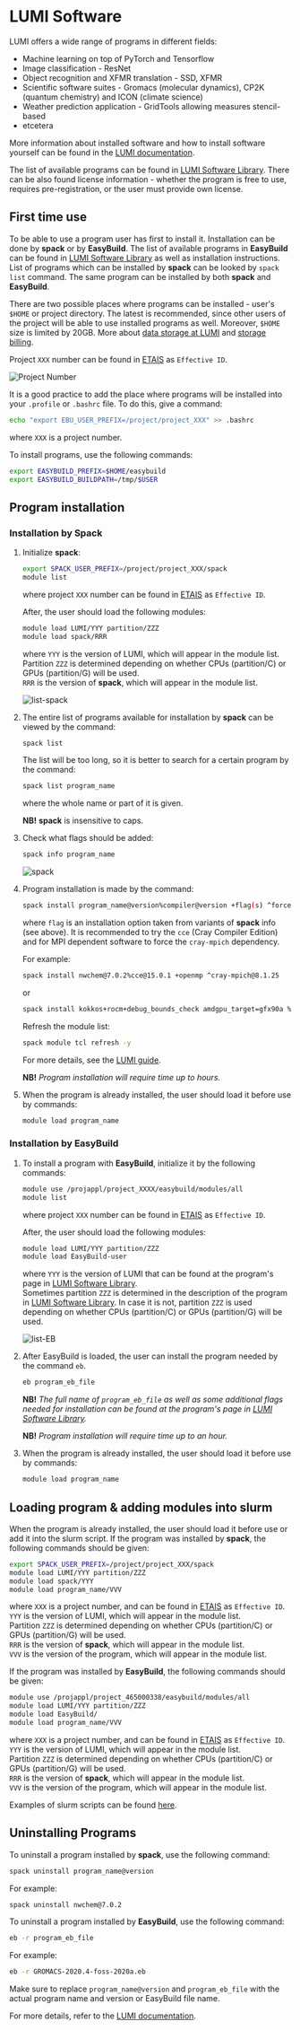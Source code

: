 # LUMI Software

LUMI offers a wide range of programs in different fields:

- Machine learning on top of PyTorch and Tensorflow
- Image classification - ResNet
- Object recognition and XFMR translation - SSD, XFMR
- Scientific software suites - Gromacs (molecular dynamics), CP2K (quantum chemistry) and ICON (climate science)
- Weather prediction application - GridTools allowing measures stencil-based
- etcetera

More information about installed software and how to install software yourself can be found in the [LUMI documentation](https://docs.lumi-supercomputer.eu/software/).

The list of available programs can be found in [LUMI Software Library](https://lumi-supercomputer.github.io/LUMI-EasyBuild-docs/). There can be also found license information - whether the program is free to use, requires pre-registration, or the user must provide own license.

## First time use

To be able to use a program user has first to install it. Installation can be done by **spack** or by **EasyBuild**. The list of available programs in **EasyBuild** can be found in [LUMI Software Library](https://lumi-supercomputer.github.io/LUMI-EasyBuild-docs/) as well as installation instructions. List of programs which can be installed by **spack** can be looked by `spack list` command. The same program can be installed by both **spack** and **EasyBuild**.

There are two possible places where programs can be installed - user's `$HOME` or project directory. The latest is recommended, since other users of the project will be able to use installed programs as well. Moreover, `$HOME` size is limited by 20GB. More about [data storage at LUMI](https://docs.lumi-supercomputer.eu/storage/#where-to-store-data) and [storage billing](https://docs.lumi-supercomputer.eu/runjobs/lumi_env/billing/#storage-billing).

Project `XXX` number can be found in [ETAIS](https://etais.ee) as `Effective ID`.

![Project Number](/access/attachments/projectN.png)

It is a good practice to add the place where programs will be installed into your `.profile` or `.bashrc` file. To do this, give a command:

```sh
echo "export EBU_USER_PREFIX=/project/project_XXX" >> .bashrc
```

where `XXX` is a project number.

To install programs, use the following commands:

```sh
export EASYBUILD_PREFIX=$HOME/easybuild 
export EASYBUILD_BUILDPATH=/tmp/$USER
```

## Program installation

### Installation by Spack

1. Initialize **spack**:

    ```sh
    export SPACK_USER_PREFIX=/project/project_XXX/spack 
    module list
    ```

    where project `XXX` number can be found in [ETAIS](https://etais.ee) as `Effective ID`.

    After, the user should load the following modules:

    ```sh
    module load LUMI/YYY partition/ZZZ 
    module load spack/RRR
    ```

    where `YYY` is the version of LUMI, which will appear in the module list.  
    Partition `ZZZ` is determined depending on whether CPUs (partition/C) or GPUs (partition/G) will be used.  
    `RRR` is the version of **spack**, which will appear in the module list.

    ![list-spack](/access/attachments/list-spack.png)

2. The entire list of programs available for installation by **spack** can be viewed by the command:

    ```sh
    spack list
    ```

    The list will be too long, so it is better to search for a certain program by the command:

    ```sh
    spack list program_name
    ```

    where the whole name or part of it is given.

    **NB!** **spack** is insensitive to caps.

3. Check what flags should be added:

    ```sh
    spack info program_name
    ```

    ![spack](/access/attachments/spack.png)

4. Program installation is made by the command:

    ```sh
    spack install program_name@version%compiler@version +flag(s) ^forced_dependencies
    ```

    where `flag` is an installation option taken from variants of **spack** info (see above). It is recommended to try the `cce` (Cray Compiler Edition) and for MPI dependent software to force the `cray-mpich` dependency.

    For example:

    ```sh
    spack install nwchem@7.0.2%cce@15.0.1 +openmp ^cray-mpich@8.1.25
    ```

    or

    ```sh
    spack install kokkos+rocm+debug_bounds_check amdgpu_target=gfx90a %gcc@11.2.0
    ```

    Refresh the module list:

    ```sh
    spack module tcl refresh -y
    ```

    For more details, see the [LUMI guide](https://docs.lumi-supercomputer.eu/software/installing/spack/).

    **NB!** _Program installation will require time up to hours._

5. When the program is already installed, the user should load it before use by commands:

    ```sh
    module load program_name
    ```

### Installation by EasyBuild

1. To install a program with **EasyBuild**, initialize it by the following commands:

    ```sh
    module use /projappl/project_XXXX/easybuild/modules/all
    module list
    ```

    where project `XXX` number can be found in [ETAIS](https://etais.ee) as `Effective ID`.

    After, the user should load the following modules:

    ```sh
    module load LUMI/YYY partition/ZZZ 
    module load EasyBuild-user
    ```

    where `YYY` is the version of LUMI that can be found at the program's page in [LUMI Software Library](https://lumi-supercomputer.github.io/LUMI-EasyBuild-docs/).  
    Sometimes partition `ZZZ` is determined in the description of the program in [LUMI Software Library](https://lumi-supercomputer.github.io/LUMI-EasyBuild-docs/). In case it is not, partition `ZZZ` is used depending on whether CPUs (partition/C) or GPUs (partition/G) will be used.

    ![list-EB](/access/attachments/list-eb.png)

2. After EasyBuild is loaded, the user can install the program needed by the command `eb`.

    ```sh
    eb program_eb_file
    ```

    **NB!** _The full name of `program_eb_file` as well as some additional flags needed for installation can be found at the program's page in [LUMI Software Library](https://lumi-supercomputer.github.io/LUMI-EasyBuild-docs/)._

    **NB!** _Program installation will require time up to an hour._

3. When the program is already installed, the user should load it before use by commands:

    ```sh
    module load program_name
    ```

## Loading program & adding modules into slurm

When the program is already installed, the user should load it before use or add it into the slurm script. If the program was installed by **spack**, the following commands should be given:

```sh
export SPACK_USER_PREFIX=/project/project_XXX/spack
module load LUMI/YYY partition/ZZZ 
module load spack/YYY
module load program_name/VVV
```

where `XXX` is a project number, and can be found in [ETAIS](https://etais.ee) as `Effective ID`.  
`YYY` is the version of LUMI, which will appear in the module list.  
Partition `ZZZ` is determined depending on whether CPUs (partition/C) or GPUs (partition/G) will be used.  
`RRR` is the version of **spack**, which will appear in the module list.  
`VVV` is the version of the program, which will appear in the module list.

If the program was installed by **EasyBuild**, the following commands should be given:

```sh
module use /projappl/project_465000338/easybuild/modules/all
module load LUMI/YYY partition/ZZZ 
module load EasyBuild/
module load program_name/VVV
```

where `XXX` is a project number, and can be found in [ETAIS](https://etais.ee) as `Effective ID`.  
`YYY` is the version of LUMI, which will appear in the module list.  
Partition `ZZZ` is determined depending on whether CPUs (partition/C) or GPUs (partition/G) will be used.  
`RRR` is the version of **spack**, which will appear in the module list.  
`VVV` is the version of the program, which will appear in the module list.

Examples of slurm scripts can be found [here](https://docs.lumi-supercomputer.eu/runjobs/scheduled-jobs/slurm-quickstart/).

## Uninstalling Programs

To uninstall a program installed by **spack**, use the following command:

```sh
spack uninstall program_name@version
```

For example:

```sh
spack uninstall nwchem@7.0.2
```

To uninstall a program installed by **EasyBuild**, use the following command:

```sh
eb -r program_eb_file
```

For example:

```sh
eb -r GROMACS-2020.4-foss-2020a.eb
```

Make sure to replace `program_name@version` and `program_eb_file` with the actual program name and version or EasyBuild file name.

For more details, refer to the [LUMI documentation](https://docs.lumi-supercomputer.eu/software/uninstalling/).

